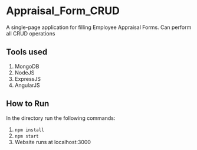 # Appraisal_Form_CRUD
  A single-page application for filling Employee Appraisal Forms. Can perform all CRUD operations
## Tools used
  1. MongoDB
  2. NodeJS
  3. ExpressJS
  4. AngularJS
## How to Run
  In the directory run the following commands:
  1. `npm install`
  2. `npm start`
  3. Website runs at localhost:3000
  
